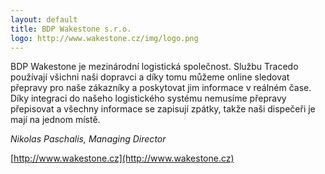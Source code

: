 ```yaml
---
layout: default
title: BDP Wakestone s.r.o.
logo: http://www.wakestone.cz/img/logo.png
---
```


BDP Wakestone je mezinárodní logistická společnost. 
Službu Tracedo používají všichni naši dopravci a díky tomu můžeme online sledovat přepravy pro naše zákazníky a poskytovat jim informace v reálném čase.
Díky integraci do našeho logistického systému nemusíme přepravy přepisovat a všechny informace se zapisují zpátky, takže naši dispečeři je mají na jednom místě.

*Nikolas Paschalis, Managing Director*

[http://www.wakestone.cz](http://www.wakestone.cz)